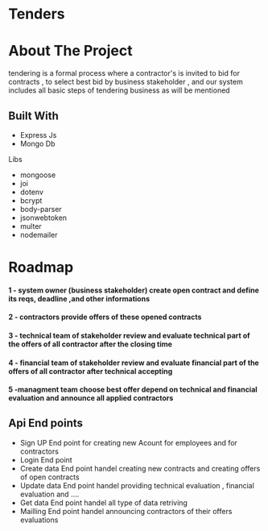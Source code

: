 # Tenders  
<h1>About The Project</h1>
<p>tendering is a formal process where a contractor's is invited to bid for contracts ,
  to select best bid by business stakeholder , 
and our system includes all basic steps of tendering business as will be mentioned 
<h2>Built With</h2>
<ul>
  <li>Express Js</li>
  <li>Mongo Db</li>
</ul
<h2>Libs </h2>
<ul>
  <li>mongoose</li>
  <li>joi</li>
  <li>dotenv</li>
  <li>bcrypt</li>
  <li>body-parser</li>
  <li>jsonwebtoken</li>
  <li>multer</li>
  <li>nodemailer</li>

</ul>
  <h1>Roadmap </h1>
  <h4>1 - system owner (business stakeholder) create open contract and define its reqs, deadline ,and other informations  </h4>
  <h4>2 - contractors provide offers of these opened contracts  </h4>
  <h4>3 - technical team of stakeholder review and evaluate technical part of the offers of all contractor after the closing time   </h4>
  <h4>4 - financial team of stakeholder review and  evaluate  financial part of the offers of all contractor after technical accepting </h4>
  <h4>5 -managment team choose best offer depend on technical and financial evaluation and announce all applied contractors  </h4>
<h2>Api End points  </h2>
<ul>
  <li>Sign UP End point for creating new Acount for employees and for contractors </li>
  <li>Login End point </li>
  <li>Create data End point handel creating new contracts and creating offers of open contracts</li>
  <li>Update data End point handel providing technical evaluation , financial evaluation and .... </li>
  <li>Get data End point handel all type of data retriving </li>
  <li>Mailling End point handel announcing contractors of their offers evaluations</li>
</ul>




